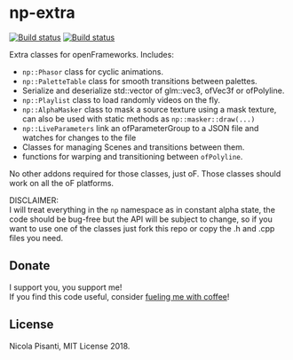 np-extra
==============
[![Build status](https://travis-ci.org/npisanti/np-extra.svg?branch=master)](https://travis-ci.org/npisanti/np-extra) [![Build status](https://ci.appveyor.com/api/projects/status/wqie34342ep7d78l?svg=true)](https://ci.appveyor.com/project/npisanti/np-extra)


Extra classes for openFrameworks. Includes:

- `np::Phasor` class for cyclic animations.
- `np::PaletteTable` class for smooth transitions between palettes.
- Serialize and deserialize std::vector of glm::vec3, ofVec3f or ofPolyline.
- `np::Playlist` class to load randomly videos on the fly.
- `np::AlphaMasker` class to mask a source texture using a mask texture, can also be used with static methods as `np::masker::draw(...)`
- `np::LiveParameters` link an ofParameterGroup to a JSON file and watches for changes to the file
- Classes for managing Scenes and transitions between them.
- functions for warping and transitioning between `ofPolyline`.

No other addons required for those classes, just oF. Those classes should work on all the oF platforms.

DISCLAIMER:    
I will treat everything in the `np` namespace as in constant alpha state, the code should be bug-free but the API will be subject to change, so if you want to use one of the classes just fork this repo or copy the .h and .cpp files you need.

Donate
------------ 
I support you, you support me!    
If you find this code useful, consider [fueling me with coffee](https://ko-fi.com/npisanti)!

License 
------------
Nicola Pisanti, MIT License 2018.
